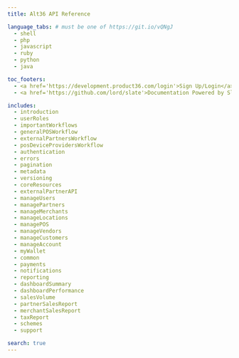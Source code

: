 ```yaml
---
title: Alt36 API Reference

language_tabs: # must be one of https://git.io/vQNgJ
  - shell
  - php
  - javascript
  - ruby
  - python
  - java

toc_footers:
  - <a href='https://development.product36.com/login'>Sign Up/Login</a>
  - <a href='https://github.com/lord/slate'>Documentation Powered by Slate</a>

includes:
  - introduction
  - userRoles
  - importantWorkflows
  - generalPOSWorkflow
  - externalPartnersWorkflow
  - posDeviceProvidersWorkflow
  - authentication
  - errors
  - pagination
  - metadata
  - versioning
  - coreResources
  - externalPartnerAPI
  - manageUsers
  - managePartners
  - manageMerchants
  - manageLocations
  - managePOS
  - manageVendors
  - manageCustomers
  - manageAccount
  - myWallet
  - common
  - payments
  - notifications
  - reporting
  - dashboardSummary
  - dashboardPerformance
  - salesVolume
  - partnerSalesReport
  - merchantSalesReport
  - taxReport
  - schemes
  - support

search: true
---
```

